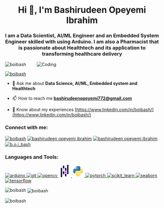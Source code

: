 <h1 align="center">Hi 👋, I'm Bashirudeen Opeyemi Ibrahim</h1>
<h3 align="center">I am a Data Scientist, AI/ML Engineer and an Embedded System Engineer skilled with using Arduino. I am also a Pharmacist that is passionate about Healthtech and its application to transforming healthcare delivery</h3>
<img align="right" alt="Coding" width="400" src="https://media.giphy.com/media/qgQUggAC3Pfv687qPC/giphy.gif">


<p align="left"> <img src="https://komarev.com/ghpvc/?username=boibash&label=Profile%20views&color=0e75b6&style=flat" alt="boibash" /> </p>

<p align="left"> <a href="https://twitter.com/boibash" target="blank"><img src="https://img.shields.io/twitter/follow/boibash?logo=twitter&style=for-the-badge" alt="boibash" /></a> </p>

- 💬 Ask me about **Data Science, AI/ML, Embedded system and Healthtech**

- 📫 How to reach me **bashirudeenopeyemi772@gmail.com**

- 📄 Know about my experiences [https://www.linkedin.com/in/boibash/](https://www.linkedin.com/in/boibash/)

<h3 align="left">Connect with me:</h3>
<p align="left">
<a href="https://twitter.com/boibash" target="blank"><img align="center" src="https://raw.githubusercontent.com/rahuldkjain/github-profile-readme-generator/master/src/images/icons/Social/twitter.svg" alt="boibash" height="30" width="40" /></a>
<a href="https://linkedin.com/in/bashirudeen opeyemi ibrahim" target="blank"><img align="center" src="https://raw.githubusercontent.com/rahuldkjain/github-profile-readme-generator/master/src/images/icons/Social/linked-in-alt.svg" alt="bashirudeen opeyemi ibrahim" height="30" width="40" /></a>
<a href="https://fb.com/bashirudeen opeyemi ibrahim" target="blank"><img align="center" src="https://raw.githubusercontent.com/rahuldkjain/github-profile-readme-generator/master/src/images/icons/Social/facebook.svg" alt="bashirudeen opeyemi ibrahim" height="30" width="40" /></a>
<a href="https://instagram.com/b.o.i_bash" target="blank"><img align="center" src="https://raw.githubusercontent.com/rahuldkjain/github-profile-readme-generator/master/src/images/icons/Social/instagram.svg" alt="b.o.i_bash" height="30" width="40" /></a>
</p>

<h3 align="left">Languages and Tools:</h3>
<p align="left"> <a href="https://www.arduino.cc/" target="_blank" rel="noreferrer"> <img src="https://cdn.worldvectorlogo.com/logos/arduino-1.svg" alt="arduino" width="40" height="40"/> </a> <a href="https://git-scm.com/" target="_blank" rel="noreferrer"> <img src="https://www.vectorlogo.zone/logos/git-scm/git-scm-icon.svg" alt="git" width="40" height="40"/> </a> <a href="https://opencv.org/" target="_blank" rel="noreferrer"> <img src="https://www.vectorlogo.zone/logos/opencv/opencv-icon.svg" alt="opencv" width="40" height="40"/> </a> <a href="https://pandas.pydata.org/" target="_blank" rel="noreferrer"> <img src="https://raw.githubusercontent.com/devicons/devicon/2ae2a900d2f041da66e950e4d48052658d850630/icons/pandas/pandas-original.svg" alt="pandas" width="40" height="40"/> </a> <a href="https://www.python.org" target="_blank" rel="noreferrer"> <img src="https://raw.githubusercontent.com/devicons/devicon/master/icons/python/python-original.svg" alt="python" width="40" height="40"/> </a> <a href="https://pytorch.org/" target="_blank" rel="noreferrer"> <img src="https://www.vectorlogo.zone/logos/pytorch/pytorch-icon.svg" alt="pytorch" width="40" height="40"/> </a> <a href="https://scikit-learn.org/" target="_blank" rel="noreferrer"> <img src="https://upload.wikimedia.org/wikipedia/commons/0/05/Scikit_learn_logo_small.svg" alt="scikit_learn" width="40" height="40"/> </a> <a href="https://seaborn.pydata.org/" target="_blank" rel="noreferrer"> <img src="https://seaborn.pydata.org/_images/logo-mark-lightbg.svg" alt="seaborn" width="40" height="40"/> </a> <a href="https://www.tensorflow.org" target="_blank" rel="noreferrer"> <img src="https://www.vectorlogo.zone/logos/tensorflow/tensorflow-icon.svg" alt="tensorflow" width="40" height="40"/> </a> </p>

<p><img align="left" src="https://github-readme-stats.vercel.app/api/top-langs?username=boibash&show_icons=true&locale=en&layout=compact" alt="boibash" /></p>

<p>&nbsp;<img align="center" src="https://github-readme-stats.vercel.app/api?username=boibash&show_icons=true&locale=en" alt="boibash" /></p>

<p><img align="center" src="https://github-readme-streak-stats.herokuapp.com/?user=boibash&" alt="boibash" /></p>
